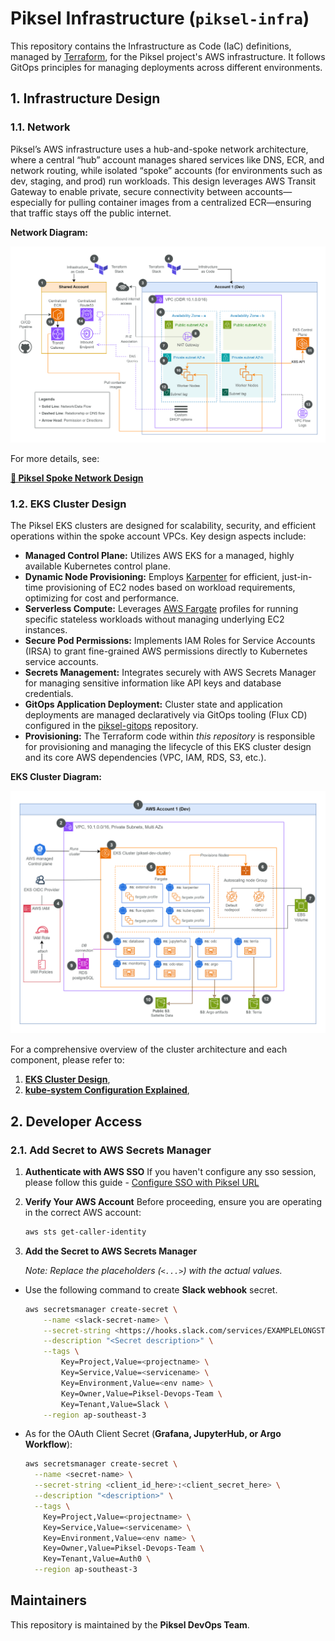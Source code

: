 # Piksel Infrastructure (`piksel-infra`)

This repository contains the Infrastructure as Code (IaC) definitions, managed by [Terraform](https://www.terraform.io/), for the Piksel project's AWS infrastructure. It follows GitOps principles for managing deployments across different environments.

## 1. Infrastructure Design

### 1.1. Network

Piksel’s AWS infrastructure uses a hub-and-spoke network architecture, where a central “hub” account manages shared services like DNS, ECR, and network routing, while isolated “spoke” accounts (for environments such as dev, staging, and prod) run workloads. This design leverages AWS Transit Gateway to enable private, secure connectivity between accounts—especially for pulling container images from a centralized ECR—ensuring that traffic stays off the public internet.

**Network Diagram:**

<img src=".images/spoke-network.png" width="700" height="auto">

For more details, see:

[**🔗 Piksel Spoke Network Design**](https://github.com/piksel-ina/piksel-document/blob/main/architecture/spoke-network-design.md)

### 1.2. EKS Cluster Design

The Piksel EKS clusters are designed for scalability, security, and efficient operations within the spoke account VPCs. Key design aspects include:

- **Managed Control Plane:** Utilizes AWS EKS for a managed, highly available Kubernetes control plane.
- **Dynamic Node Provisioning:** Employs [Karpenter](https://karpenter.sh/) for efficient, just-in-time provisioning of EC2 nodes based on workload requirements, optimizing for cost and performance.
- **Serverless Compute:** Leverages [AWS Fargate](https://aws.amazon.com/fargate/) profiles for running specific stateless workloads without managing underlying EC2 instances.
- **Secure Pod Permissions:** Implements IAM Roles for Service Accounts (IRSA) to grant fine-grained AWS permissions directly to Kubernetes service accounts.
- **Secrets Management:** Integrates securely with AWS Secrets Manager for managing sensitive information like API keys and database credentials.
- **GitOps Application Deployment:** Cluster state and application deployments are managed declaratively via GitOps tooling (Flux CD) configured in the [piksel-gitops](https://github.com/piksel-ina/piksel-gitops) repository.
- **Provisioning:** The Terraform code within _this repository_ is responsible for provisioning and managing the lifecycle of this EKS cluster design and its core AWS dependencies (VPC, IAM, RDS, S3, etc.).

**EKS Cluster Diagram:**

<img src=".images/eks-cluster-overview.png" width="700" height="auto">

For a comprehensive overview of the cluster architecture and each component, please refer to:

1. [**EKS Cluster Design**](https://github.com/piksel-ina/piksel-document/blob/main/architecture/eks-cluster-design.md),
2. [**kube-system Configuration Explained**](https://github.com/piksel-ina/piksel-document/blob/main/architecture/kube-system.md),

## 2. Developer Access

### 2.1. Add Secret to AWS Secrets Manager

1. **Authenticate with AWS SSO**
   If you haven't configure any sso session, please follow this guide - [Configure SSO with Piksel URL](https://github.com/piksel-ina/piksel-document/blob/main/operations/02-AWS-identity-center-guide.md#aws-cli-setup-and-access)

2. **Verify Your AWS Account**
   Before proceeding, ensure you are operating in the correct AWS account:

   ```bash
   aws sts get-caller-identity
   ```

3. **Add the Secret to AWS Secrets Manager**

   _Note: Replace the placeholders (`<...>`) with the actual values._

- Use the following command to create **Slack webhook** secret.
  ```bash
  aws secretsmanager create-secret \
      --name <slack-secret-name> \
      --secret-string <https://hooks.slack.com/services/EXAMPLELONGSTRIN> \
      --description "<Secret description>" \
      --tags \
          Key=Project,Value=<projectname> \
          Key=Service,Value=<servicename> \
          Key=Environment,Value=<env name> \
          Key=Owner,Value=Piksel-Devops-Team \
          Key=Tenant,Value=Slack \
      --region ap-southeast-3
  ```
- As for the OAuth Client Secret (**Grafana, JupyterHub, or Argo Workflow**):
  ```bash
  aws secretsmanager create-secret \
    --name <secret-name> \
    --secret-string <client_id_here>:<client_secret_here> \
    --description "<description>" \
    --tags \
      Key=Project,Value=<projectname> \
      Key=Service,Value=<servicename> \
      Key=Environment,Value=<env name> \
      Key=Owner,Value=Piksel-Devops-Team \
      Key=Tenant,Value=Auth0 \
    --region ap-southeast-3
  ```

## Maintainers

This repository is maintained by the **Piksel DevOps Team**.
